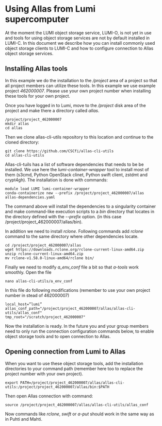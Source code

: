 # Using Allas from Lumi supercomputer


At the moment the LUMI object storage service, LUMI-O, is not yet in use and tools for 
using object storage services are not by default installed in LUMI-C. 
In this document we describe how you can install commonly used object storage clients 
to LUMI-C and how to configure connection to Allas object storage services.


## Installing Allas tools

In this example we do the installation to the _/project_ area of a project so that 
all project members can utilize these tools. In this example we use example project _462000007_. 
Please use your own project number when installing these tools for your own project.

Once you have logged in to Lumi, move to the _/project_ disk area of the project and make there a directory called _allas_.

```text
/project/project_462000007
mkdir allas
cd allas
```
Then we clone allas-cli-utils repository to this location and continue to the cloned directory:
 
```text
git clone https://github.com/CSCfi/allas-cli-utils  
cd allas-cli-utils
```
      
Allas-cli-tuils has a list of software dependencies that needs to be be installed. We use here the 
_lumi-container-wrapper_ tool to install most of them (s3cmd, Python OpenStack clinet, Python swift client,
zstdmt and crypt4gh). The installation is done with commands:

```text
module load LUMI lumi-container-wrapper
conda-containerize new --prefix /project/project_462000007/allas allas-dependencies.yaml
```
The command above will install the dependencies to a singularity container and make command-like 
execution scripts to a _bin_ directory that locates in the directory defined with the _--prefix_ option.
(in this case /project/project_462000007/allas/bin).

In addition we need to install _rclone_. Following commands add _rclone_ command to the same 
directory where other dependencies locate.

```text
cd /project/project_462000007/allas
wget https://downloads.rclone.org/rclone-current-linux-amd64.zip
unzip rclone-current-linux-amd64.zip
mv rclone-v1.58.0-linux-amd64/rclone bin/
```

Finally we need to modify _a_env_conf_ file a bit so that _a-tools_ work smoothly.
Open the file
```text
nano allas-cli-utils/a_env_conf
```

In this file do following modifications (remember to use your own project number in stead of
462000007)

```text
local_host=”lumi”
allas_conf_path="/project/project_462000007/allas/allas-cli-utils/allas_conf"
tmp_root="/scratch/project_462000007"
```

Now the installation is ready. In the future you and your group members need to only 
run the connection configuration commands below, to enable object storage tools and to open connection to Allas.

## Opening connection from Lumi to Allas

When you want to use these object storage tools, add the installation directories to 
your command path (remember here too to replace the project number with your own project).

```text
export PATH=/project/project_462000007/allas/allas-cli-utils:/project/project_462000007/allas/bin:$PATH
```

Then open Allas connection with command:
```text
source /project/project_462000007/allas/allas-cli-utils/allas_conf
```

Now commands like _rclone_, _swift_ or _a-put_ should work in the same way as in Puhti and Mahti.
